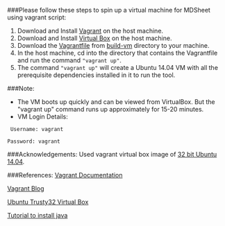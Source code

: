 ###Please follow these steps to spin up a virtual machine for MDSheet using vagrant script:
1. Download and Install [Vagrant](https://www.vagrantup.com/downloads.html) on the host machine.
2. Download and Install [Virtual Box](https://www.virtualbox.org/wiki/Downloads) on the host machine.
3. Download the [Vagrantfile]() from [build-vm](https://github.com/SoftwareEngineeringToolDemos/ICSE-2012-MDSheet/tree/master/build-vm/Ubuntu14.04) directory to your machine.
4. In the host machine, cd into the directory that contains the Vagrantfile and run the command `"vagrant up"`.
5. The command `"vagrant up"` will create a Ubuntu 14.04 VM with all the prerequisite dependencies installed in it to run the tool.

###Note:
* The VM boots up quickly and can be viewed from VirtualBox. But the "vagrant up" command runs up approximately for 15-20 minutes.
* VM Login Details:

 ` Username: vagrant`
  
  `Password: vagrant`

###Acknowledgements:
Used vagrant virtual box image of [32 bit Ubuntu 14.04](https://atlas.hashicorp.com/ubuntu/boxes/trusty32).

###References:
[Vagrant Documentation](https://docs.vagrantup.com/v2/getting-started/)

[Vagrant Blog](https://www.vagrantup.com/blog.html)

[Ubuntu Trusty32 Virtual Box](https://atlas.hashicorp.com/ubuntu/boxes/trusty32)

[Tutorial to install java](https://www.digitalocean.com/community/tutorials/how-to-install-java-on-ubuntu-with-apt-get)
